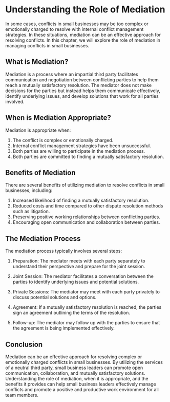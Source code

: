 Understanding the Role of Mediation
=====================================================================================

In some cases, conflicts in small businesses may be too complex or emotionally charged to resolve with internal conflict management strategies. In these situations, mediation can be an effective approach for resolving conflicts. In this chapter, we will explore the role of mediation in managing conflicts in small businesses.

What is Mediation?
------------------

Mediation is a process where an impartial third party facilitates communication and negotiation between conflicting parties to help them reach a mutually satisfactory resolution. The mediator does not make decisions for the parties but instead helps them communicate effectively, identify underlying issues, and develop solutions that work for all parties involved.

When is Mediation Appropriate?
------------------------------

Mediation is appropriate when:

1. The conflict is complex or emotionally charged.
2. Internal conflict management strategies have been unsuccessful.
3. Both parties are willing to participate in the mediation process.
4. Both parties are committed to finding a mutually satisfactory resolution.

Benefits of Mediation
---------------------

There are several benefits of utilizing mediation to resolve conflicts in small businesses, including:

1. Increased likelihood of finding a mutually satisfactory resolution.
2. Reduced costs and time compared to other dispute resolution methods such as litigation.
3. Preserving positive working relationships between conflicting parties.
4. Encouraging open communication and collaboration between parties.

The Mediation Process
---------------------

The mediation process typically involves several steps:

1. Preparation: The mediator meets with each party separately to understand their perspective and prepare for the joint session.

2. Joint Session: The mediator facilitates a conversation between the parties to identify underlying issues and potential solutions.

3. Private Sessions: The mediator may meet with each party privately to discuss potential solutions and options.

4. Agreement: If a mutually satisfactory resolution is reached, the parties sign an agreement outlining the terms of the resolution.

5. Follow-up: The mediator may follow up with the parties to ensure that the agreement is being implemented effectively.

Conclusion
----------

Mediation can be an effective approach for resolving complex or emotionally charged conflicts in small businesses. By utilizing the services of a neutral third party, small business leaders can promote open communication, collaboration, and mutually satisfactory solutions. Understanding the role of mediation, when it is appropriate, and the benefits it provides can help small business leaders effectively manage conflicts and promote a positive and productive work environment for all team members.
